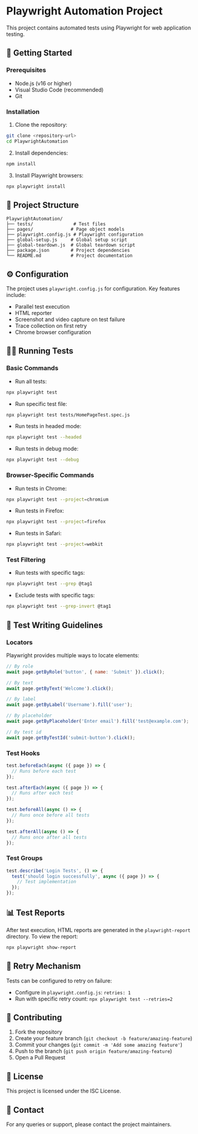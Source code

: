 # Playwright Automation Project

This project contains automated tests using Playwright for web application testing.

## 🚀 Getting Started

### Prerequisites
- Node.js (v16 or higher)
- Visual Studio Code (recommended)
- Git

### Installation

1. Clone the repository:
```bash
git clone <repository-url>
cd PlaywrightAutomation
```

2. Install dependencies:
```bash
npm install
```

3. Install Playwright browsers:
```bash
npx playwright install
```

## 🧪 Project Structure

```
PlaywrightAutomation/
├── tests/               # Test files
├── pages/              # Page object models
├── playwright.config.js # Playwright configuration
├── global-setup.js     # Global setup script
├── global-teardown.js  # Global teardown script
├── package.json        # Project dependencies
└── README.md           # Project documentation
```

## ⚙️ Configuration

The project uses `playwright.config.js` for configuration. Key features include:
- Parallel test execution
- HTML reporter
- Screenshot and video capture on test failure
- Trace collection on first retry
- Chrome browser configuration

## 🏃‍♂️ Running Tests

### Basic Commands

- Run all tests:
```bash
npx playwright test
```

- Run specific test file:
```bash
npx playwright test tests/HomePageTest.spec.js
```

- Run tests in headed mode:
```bash
npx playwright test --headed
```

- Run tests in debug mode:
```bash
npx playwright test --debug
```

### Browser-Specific Commands

- Run tests in Chrome:
```bash
npx playwright test --project=chromium
```

- Run tests in Firefox:
```bash
npx playwright test --project=firefox
```

- Run tests in Safari:
```bash
npx playwright test --project=webkit
```

### Test Filtering

- Run tests with specific tags:
```bash
npx playwright test --grep @tag1
```

- Exclude tests with specific tags:
```bash
npx playwright test --grep-invert @tag1
```

## 📝 Test Writing Guidelines

### Locators

Playwright provides multiple ways to locate elements:

```javascript
// By role
await page.getByRole('button', { name: 'Submit' }).click();

// By text
await page.getByText('Welcome').click();

// By label
await page.getByLabel('Username').fill('user');

// By placeholder
await page.getByPlaceholder('Enter email').fill('test@example.com');

// By test id
await page.getByTestId('submit-button').click();
```

### Test Hooks

```javascript
test.beforeEach(async ({ page }) => {
  // Runs before each test
});

test.afterEach(async ({ page }) => {
  // Runs after each test
});

test.beforeAll(async () => {
  // Runs once before all tests
});

test.afterAll(async () => {
  // Runs once after all tests
});
```

### Test Groups

```javascript
test.describe('Login Tests', () => {
  test('should login successfully', async ({ page }) => {
    // Test implementation
  });
});
```

## 📊 Test Reports

After test execution, HTML reports are generated in the `playwright-report` directory. To view the report:

```bash
npx playwright show-report
```

## 🔄 Retry Mechanism

Tests can be configured to retry on failure:
- Configure in `playwright.config.js`: `retries: 1`
- Run with specific retry count: `npx playwright test --retries=2`

## 🤝 Contributing

1. Fork the repository
2. Create your feature branch (`git checkout -b feature/amazing-feature`)
3. Commit your changes (`git commit -m 'Add some amazing feature'`)
4. Push to the branch (`git push origin feature/amazing-feature`)
5. Open a Pull Request

## 📄 License

This project is licensed under the ISC License.

## 📧 Contact

For any queries or support, please contact the project maintainers.
